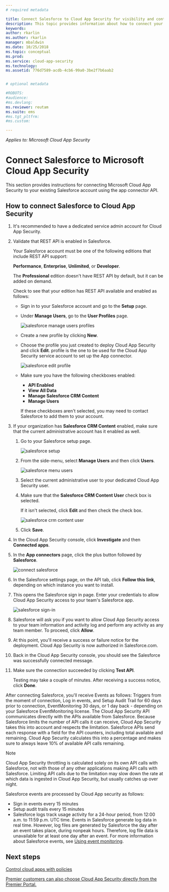 ```yaml
---
# required metadata

title: Connect Salesforce to Cloud App Security for visibility and control over use | Microsoft Docs
description: This topic provides information about how to connect your Salesforce to Cloud App Security using the API connector.
keywords:
author: rkarlin
ms.author: rkarlin
manager: mbaldwin
ms.date: 10/25/2018
ms.topic: conceptual
ms.prod:
ms.service: cloud-app-security
ms.technology:
ms.assetid: 776d7589-acdb-4cb6-99a0-3be2f7b6aab2


# optional metadata

#ROBOTS:
#audience:
#ms.devlang:
ms.reviewer: reutam
ms.suite: ems
#ms.tgt_pltfrm:
#ms.custom:

---
```

*Applies to: Microsoft Cloud App Security*

# Connect Salesforce to Microsoft Cloud App Security
This section provides instructions for connecting Microsoft  Cloud App Security to your existing Salesforce account using the app connector API.  
  
## How to connect Salesforce to Cloud App Security  
  
1.  It's recommended to have a dedicated service admin account for Cloud App Security.  
  
2.  Validate that REST API is enabled in Salesforce.  
  
     Your Salesforce account must be one of the following editions that include REST API support:  
  
     **Performance**, **Enterprise**, **Unlimited**, or **Developer**.  
  
     The **Professional** edition doesn't have REST API by default, but it can be added on demand.  
  
     Check to see that your edition has REST API available and enabled as follows:  
  
    -   Sign in to your Salesforce account and go to the **Setup** page.  
  
    -   Under **Manage Users**, go to the **User Profiles** page.  
  
         ![salesforce manage users profiles](./media/salesforce-manageusers-profiles.png "salesforce manage users profiles")  
  
    -   Create a new profile by clicking **New**. 
    - Choose the profile you just created to deploy Cloud App Security and click **Edit**.  profile is the one to be used for the Cloud App Security service account to set up the App connector.  
  
         ![salesforce edit profile](./media/salesforce-edit-profile.png "salesforce edit profile")  
  
    -   Make sure you have the following checkboxes enabled:   
        - **API Enabled**
        - **View All Data** 
        - **Manage Salesforce CRM Content**
        - **Manage Users**
        
        If these checkboxes aren't selected, you may need to contact Salesforce to add them to your account.  
             
3.  If your organization has **Salesforce CRM Content** enabled, make sure that the current administrative account has it enabled as well.  
  
    1.  Go to your Salesforce setup page.  
  
         ![salesforce setup](./media/salesforce-setup.png "salesforce setup")  
  
    2.  From the side-menu, select **Manage Users** and then click **Users**.  
  
         ![salesforce menu users](./media/salesforce-menu-users.png "salesforce menu users")  
  
    3.  Select the current administrative user to your dedicated Cloud App Security user.  
  
    4.  Make sure that the **Salesforce CRM Content User** check box is selected.  
  
         If it isn't selected, click **Edit** and then check the check box.  
  
         ![salesforce crm content user](./media/salesforce-crm-content-user.png "salesforce crm content user")  
  
    5.  Click **Save**.  
  
4.  In the Cloud App Security console, click **Investigate** and then **Connected apps**.  
  
5.  In the **App connectors** page, click the plus button followed by **Salesforce**.  
  
     ![connect salesforce](./media/connect-salesforce.png "connect salesforce")  
  
6.  In the Salesforce settings page, on the API tab, click **Follow this link**, depending on which instance you want to install.  
  
7.  This opens the Salesforce sign in page. Enter your credentials to allow Cloud App Security access to your team's Salesforce app.  
  
     ![salesforce sign-in](./media/salesforce-logon.png "salesforce logon")  
  
8.  Salesforce will ask you if you want to allow Cloud App Security access to your team information and activity log and perform any activity as any team member. To proceed, click **Allow**.  
  
9. At this point, you'll receive a success or failure notice for the deployment. Cloud App Security is now authorized in Salesforce.com.  
  
10. Back in the Cloud App Security console, you should see the Salesforce was successfully connected message.  
  
11. Make sure the connection succeeded by clicking **Test API**.  
  
     Testing may take a couple of minutes. After receiving a success notice, click **Done**.  
  
  
After connecting Salesforce, you'll receive Events as follows: Triggers from the moment of connection, Log in events, and Setup Audit Trail for 60 days prior to connection, EventMonitoring 30 days, or 1 day back - depending on your Salesforce EventMonitoring license. The Cloud App Security API communicates directly with the APIs available from Salesforce. Because Salesforce limits the number of API calls it can receive, Cloud App Security takes this into account and respects the limitation. Salesforce APIs send each response with a field for the API counters, including total available and remaining. Cloud App Security calculates this into a percentage and makes sure to always leave 10% of available API calls remaining. 

> [!NOTE]
> Cloud App Security throttling is calculated solely on its own API calls with Salesforce, not with those of any other applications making API calls with Salesforce.
> Limiting API calls due to the limitation may slow down the rate at which data is ingested in Cloud App Security, but usually catches up over night.


Salesforce events are processed by Cloud App security as follows: 
  
- Sign in events every 15 minutes
- Setup audit trails every 15 minutes
- Salesforce logs track usage activity for a 24-hour period, from 12:00 a.m. to 11:59 p.m. UTC time. Events in Salesforce generate log data in real time. However, log files are generated by Salesforce the day after an event takes place, during nonpeak hours. Therefore, log file data is unavailable for at least one day after an event. For more information about Salesforce events, see [Using event monitoring](https://developer.salesforce.com/docs/atlas.en-us.api_rest.meta/api_rest/using_resources_event_log_files.htm).


## Next steps  
[Control cloud apps with policies](control-cloud-apps-with-policies.md)   

[Premier customers can also choose Cloud App Security directly from the Premier Portal.](https://premier.microsoft.com/)  
  
  